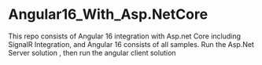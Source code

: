 # Angular16_With_Asp.NetCore
This repo consists of Angular 16 integration with Asp.net Core including SignalR Integration, and Angular 16 consists of all samples.
Run the Asp.Net Server solution , then run the angular client solution

